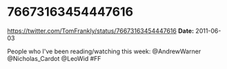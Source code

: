 # 76673163454447616
https://twitter.com/TomFrankly/status/76673163454447616
**Date:** 2011-06-03

People who I've been reading/watching this week: @AndrewWarner @Nicholas_Cardot @LeoWid #FF
